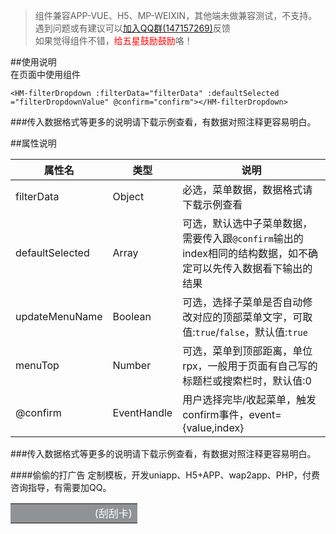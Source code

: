 > 组件兼容APP-VUE、H5、MP-WEIXIN，其他端未做兼容测试，不支持。  
> 遇到问题或有建议可以[加入QQ群(147157269)](https://shang.qq.com/wpa/qunwpa?idkey=0d4297636dde21703e0e6eb69b9fdde90725625ea7fca51ba0d440837eac9d92)反馈  
> 如果觉得组件不错，<font color=#f00>给五星鼓励鼓励</font>咯！



##使用说明  
在页面中使用组件  
``` 
<HM-filterDropdown :filterData="filterData" :defaultSelected ="filterDropdownValue" @confirm="confirm"></HM-filterDropdown>
```
###传入数据格式等更多的说明请下载示例查看，有数据对照注释更容易明白。


##属性说明  

|属性名	|类型	|说明				|
|--	|--	|--	|
|filterData|Object	|必选，菜单数据，数据格式请下载示例查看		|
|defaultSelected|Array	|可选，默认选中子菜单数据，需要传入跟``@confirm``输出的index相同的结构数据，如不确定可以先传入数据看下输出的结果	|
|updateMenuName|Boolean	|可选，选择子菜单是否自动修改对应的顶部菜单文字，可取值:``true``/``false``，默认值:``true``	|
|menuTop|Number	|可选，菜单到顶部距离，单位rpx，一般用于页面有自己写的标题栏或搜索栏时，默认值:0	|
|@confirm|EventHandle	|用户选择完毕/收起菜单，触发confirm事件，event= {value,index}	|

###传入数据格式等更多的说明请下载示例查看，有数据对照注释更容易明白。

 
####偷偷的打广告
定制模板，开发uniapp、H5+APP、wap2app、PHP，付费咨询指导，有需要加QQ。  

<table><tr><td bgcolor=#8f9396 >
<center><font color=#8f9396>QQ:565766672</font> <font color=#fff>(刮刮卡)</font></center>
</td></tr></table>

